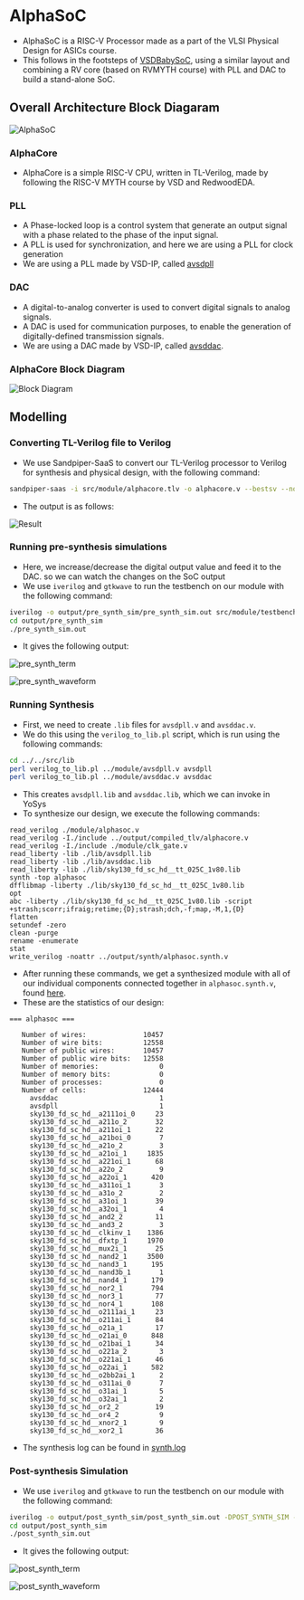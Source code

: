 # AlphaSoC
- AlphaSoC is a RISC-V Processor made as a part of the VLSI Physical Design for ASICs course.
- This follows in the footsteps of [VSDBabySoC](https://github.com/manili/VSDBabySoC), using a similar layout and combining a RV core (based on RVMYTH course) with PLL and DAC to build a stand-alone SoC.

## Overall Architecture Block Diagaram

![AlphaSoC](images/Diagram.png)


### AlphaCore 
- AlphaCore is a simple RISC-V CPU, written in TL-Verilog, made by following the RISC-V MYTH course by VSD and RedwoodEDA.

### PLL
- A Phase-locked loop is a control system that generate an output signal with a phase related to the phase of the input signal.
- A PLL is used for synchronization, and here we are using a PLL for clock generation
- We are using a PLL made by VSD-IP, called [avsdpll](https://github.com/vsdip/rvmyth_avsdpll_interface)

### DAC
- A digital-to-analog converter is used to convert digital signals to analog signals.
- A DAC is used for communication purposes, to enable the generation of digitally-defined transmission signals.
- We are using a DAC made by VSD-IP, called [avsddac](https://github.com/vsdip/rvmyth_avsddac_interface).

### AlphaCore Block Diagram

![Block Diagram](images/block_diagram.png)

## Modelling
### Converting TL-Verilog file to Verilog
- We use Sandpiper-SaaS to convert our TL-Verilog processor to Verilog for synthesis and physical design, with the following command:
```bash
sandpiper-saas -i src/module/alphacore.tlv -o alphacore.v --bestsv --noline -p verilog --outdir output/compiled_tlv
```
- The output is as follows:

![Result](images/sandpiper_op.png)

### Running pre-synthesis simulations
- Here, we increase/decrease the digital output value and feed it to the DAC. so we can watch the changes on the SoC output
- We use `iverilog` and `gtkwave` to run the testbench on our module with the following command:
```bash
iverilog -o output/pre_synth_sim/pre_synth_sim.out src/module/testbench.v -I src/include -I src/module -I output/compiled_tlv
cd output/pre_synth_sim
./pre_synth_sim.out
```
- It gives the following output:

![pre_synth_term](images/pre_synth_term.png)

![pre_synth_waveform](images/pre_synth_waveform.png)

### Running Synthesis
- First, we need to create `.lib` files for `avsdpll.v` and `avsddac.v`. 
- We do this using the `verilog_to_lib.pl` script, which is run using the following commands:
```bash
cd ../../src/lib
perl verilog_to_lib.pl ../module/avsdpll.v avsdpll
perl verilog_to_lib.pl ../module/avsddac.v avsddac
```
- This creates `avsdpll.lib` and `avsddac.lib`, which we can invoke in YoSys
- To synthesize our design, we execute the following commands:
```
read_verilog ./module/alphasoc.v
read_verilog -I./include ../output/compiled_tlv/alphacore.v
read_verilog -I./include ./module/clk_gate.v
read_liberty -lib ./lib/avsdpll.lib
read_liberty -lib ./lib/avsddac.lib
read_liberty -lib ./lib/sky130_fd_sc_hd__tt_025C_1v80.lib
synth -top alphasoc
dfflibmap -liberty ./lib/sky130_fd_sc_hd__tt_025C_1v80.lib
opt
abc -liberty ./lib/sky130_fd_sc_hd__tt_025C_1v80.lib -script +strash;scorr;ifraig;retime;{D};strash;dch,-f;map,-M,1,{D}
flatten
setundef -zero
clean -purge
rename -enumerate
stat
write_verilog -noattr ../output/synth/alphasoc.synth.v
```
- After running these commands, we get a synthesized module with all of our individual components connected together in `alphasoc.synth.v`, found [here](output/synth/alphasoc.synth.v).
- These are the statistics of our design:
```
=== alphasoc ===

   Number of wires:              10457
   Number of wire bits:          12558
   Number of public wires:       10457
   Number of public wire bits:   12558
   Number of memories:               0
   Number of memory bits:            0
   Number of processes:              0
   Number of cells:              12444
     avsddac                         1
     avsdpll                         1
     sky130_fd_sc_hd__a2111oi_0     23
     sky130_fd_sc_hd__a211o_2       32
     sky130_fd_sc_hd__a211oi_1      22
     sky130_fd_sc_hd__a21boi_0       7
     sky130_fd_sc_hd__a21o_2         3
     sky130_fd_sc_hd__a21oi_1     1835
     sky130_fd_sc_hd__a221oi_1      68
     sky130_fd_sc_hd__a22o_2         9
     sky130_fd_sc_hd__a22oi_1      420
     sky130_fd_sc_hd__a311oi_1       3
     sky130_fd_sc_hd__a31o_2         2
     sky130_fd_sc_hd__a31oi_1       39
     sky130_fd_sc_hd__a32oi_1        4
     sky130_fd_sc_hd__and2_2        11
     sky130_fd_sc_hd__and3_2         3
     sky130_fd_sc_hd__clkinv_1    1386
     sky130_fd_sc_hd__dfxtp_1     1970
     sky130_fd_sc_hd__mux2i_1       25
     sky130_fd_sc_hd__nand2_1     3500
     sky130_fd_sc_hd__nand3_1      195
     sky130_fd_sc_hd__nand3b_1       1
     sky130_fd_sc_hd__nand4_1      179
     sky130_fd_sc_hd__nor2_1       794
     sky130_fd_sc_hd__nor3_1        77
     sky130_fd_sc_hd__nor4_1       108
     sky130_fd_sc_hd__o2111ai_1     23
     sky130_fd_sc_hd__o211ai_1      84
     sky130_fd_sc_hd__o21a_1        17
     sky130_fd_sc_hd__o21ai_0      848
     sky130_fd_sc_hd__o21bai_1      34
     sky130_fd_sc_hd__o221a_2        3
     sky130_fd_sc_hd__o221ai_1      46
     sky130_fd_sc_hd__o22ai_1      582
     sky130_fd_sc_hd__o2bb2ai_1      2
     sky130_fd_sc_hd__o311ai_0       7
     sky130_fd_sc_hd__o31ai_1        5
     sky130_fd_sc_hd__o32ai_1        2
     sky130_fd_sc_hd__or2_2         19
     sky130_fd_sc_hd__or4_2          9
     sky130_fd_sc_hd__xnor2_1        9
     sky130_fd_sc_hd__xor2_1        36
```
- The synthesis log can be found in [synth.log](output/synth/synth.log)

### Post-synthesis Simulation
- We use `iverilog` and `gtkwave` to run the testbench on our module with the following command:
```bash
iverilog -o output/post_synth_sim/post_synth_sim.out -DPOST_SYNTH_SIM -DFUNCTIONAL -DUNIT_DELAY=#1 src/module/post_testbench.v -I src/include -I src/module -I src/gls_model -I output/synth
cd output/post_synth_sim
./post_synth_sim.out
```
- It gives the following output:

![post_synth_term](images/post_synth_term.png)

![post_synth_waveform](images/post_synth_waveform.png)
